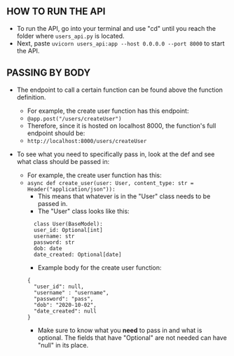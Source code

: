 ## HOW TO RUN THE API
- To run the API, go into your terminal and use "cd" until you reach the folder where ```users_api.py``` is located.
- Next, paste ```uvicorn users_api:app --host 0.0.0.0 --port 8000``` to start the API.

## PASSING BY BODY
- The endpoint to call a certain function can be found above the function definition.
  - For example, the create user function has this endpoint:
  - ```@app.post("/users/createUser")```
  - Therefore, since it is hosted on localhost 8000, the function's full endpoint should be:
  - ```http://localhost:8000/users/createUser```

- To see what you need to specifically pass in, look at the def and see what class should be passed in:
  - For example, the create user function has this:
  - ```async def create_user(user: User, content_type: str = Header("application/json")):```
    - This means that whatever is in the "User" class needs to be passed in.
    - The "User" class looks like this:
    ```
      class User(BaseModel):
      user_id: Optional[int]
      username: str
      password: str
      dob: date
      date_created: Optional[date]
    ```
    - Example body for the create user function:
    ```
    {
      "user_id": null,
      "username" : "username",
      "password": "pass",
      "dob": "2020-10-02",
      "date_created": null
    }
    ```
    - Make sure to know what you **need** to pass in and what is optional. The fields that have "Optional" are not needed can have "null" in its place.
